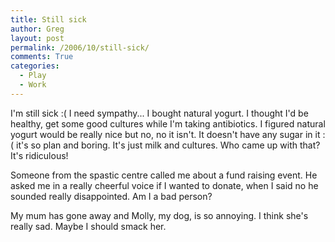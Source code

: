 ```yaml
---
title: Still sick
author: Greg
layout: post
permalink: /2006/10/still-sick/
comments: True
categories:
  - Play
  - Work
---
```

I'm still sick :( I need sympathy... I bought natural yogurt. I thought I'd be healthy, get some good cultures while I'm taking antibiotics. I figured natural yogurt would be really nice but no, no it isn't. It doesn't have any sugar in it :( it's so plan and boring. It's just milk and cultures. Who came up with that? It's ridiculous!

Someone from the spastic centre called me about a fund raising event. He asked me in a really cheerful voice if I wanted to donate, when I said no he sounded really disappointed. Am I a bad person?

My mum has gone away and Molly, my dog, is so annoying. I think she's really sad. Maybe I should smack her.
